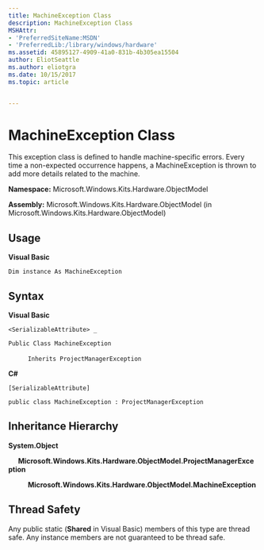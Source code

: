 ```yaml
---
title: MachineException Class
description: MachineException Class
MSHAttr:
- 'PreferredSiteName:MSDN'
- 'PreferredLib:/library/windows/hardware'
ms.assetid: 45895127-4909-41a0-831b-4b305ea15504
author: EliotSeattle
ms.author: eliotgra
ms.date: 10/15/2017
ms.topic: article


---
```


# MachineException Class


This exception class is defined to handle machine-specific errors. Every time a non-expected occurrence happens, a MachineException is thrown to add more details related to the machine.

**Namespace:** Microsoft.Windows.Kits.Hardware.ObjectModel

**Assembly:** Microsoft.Windows.Kits.Hardware.ObjectModel (in Microsoft.Windows.Kits.Hardware.ObjectModel)

## <span id="Usage"></span><span id="usage"></span><span id="USAGE"></span>Usage


**Visual Basic**

`Dim instance As MachineException`

## <span id="Syntax"></span><span id="syntax"></span><span id="SYNTAX"></span>Syntax


**Visual Basic**

`<SerializableAttribute> _`

`Public Class MachineException`

          `Inherits ProjectManagerException`

**C#**

`[SerializableAttribute]`

`public class MachineException : ProjectManagerException`

## <span id="Inheritance_Hierarchy"></span><span id="inheritance_hierarchy"></span><span id="INHERITANCE_HIERARCHY"></span>Inheritance Hierarchy


**System.Object**

     **Microsoft.Windows.Kits.Hardware.ObjectModel.ProjectManagerException**

          **Microsoft.Windows.Kits.Hardware.ObjectModel.MachineException**

## <span id="Thread_Safety"></span><span id="thread_safety"></span><span id="THREAD_SAFETY"></span>Thread Safety


Any public static (**Shared** in Visual Basic) members of this type are thread safe. Any instance members are not guaranteed to be thread safe.

 

 






